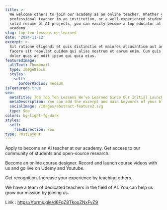 ```yaml
---
title: >-
  We welcome others to join our academy as an online teacher. Whether you are a
  professional teacher in an institution, or a well-experienced student with a
  solid resume of AI projects, you can easily become a top educator at our
  academy. 
slug: top-ten-lessons-we-learned
date: '2024-11-12'
excerpt: >-
  Sit ratione eligendi et quis distinctio et maiores accusantium aut accusamus
  facere sit repellat quidem qui alias nostrum et earum enim. Cum quis sint eos
  dolor quas ad odit ipsum qui quia eius.
featuredImage:
  altText: Thumbnail
  type: ImageBlock
  styles:
    self:
      borderRadius: medium
isFeatured: true
seo:
  metaTitle: The Top Ten Lessons We’ve Learned Since Our Initial Launch
  metaDescription: You can add the excerpt and main keywords of your blog post here.
  socialImage: /images/abstract-feature2.svg
  type: Seo
colors: bg-light-fg-dark
styles:
  self:
    flexDirection: row
type: PostLayout
---
```

Apply to become an AI teacher at our academy. Get access to our community of students and open-source research. 

Become an online course designer. Record and launch course videos with us and go live on Udemy and Youtube.

Get recognition. Increase your experience by teaching others. 

We have a team of dedicated teachers in the field of AI. You can help us grow our mission by joining us. 

Link :   [https://forms.gle/d6FqZ8TkooZNxFvZ9 ](https://forms.gle/d6FqZ8TkooZNxFvZ9)
